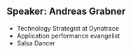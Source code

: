 ## Speaker: Andreas Grabner

* Technology Strategist at Dynatrace
* Application performance evangelist
* Salsa Dancer
